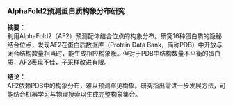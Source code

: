 ### AlphaFold2预测蛋白质构象分布研究

**摘要：**  
利用AlphaFold2（AF2）预测配体结合位点的构象分布。研究16种蛋白质的隐秘结合位点，发现AF2在蛋白质数据库（Protein Data Bank，简称PDB）中开放与闭合结构数量相当时，能生成相应构象簇。但对于PDB中结构数量不平衡的蛋白质，AF2表现不佳，子采样改进有限。

**结论：**  
AF2依赖PDB中的构象分布，难以预测罕见构象。研究指出需进一步发展方法，可能结合机器学习与物理搜索以生成完整构象集合。
